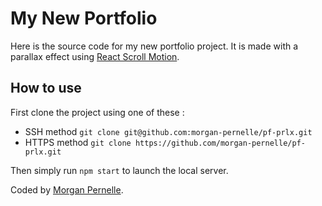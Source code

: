# My New Portfolio

Here is the source code for my new portfolio project. It is made with a parallax effect using [React Scroll Motion](https://www.npmjs.com/package/react-scroll-motion).

## How to use

First clone the project using one of these :
- SSH method `git clone git@github.com:morgan-pernelle/pf-prlx.git`
- HTTPS method `git clone https://github.com/morgan-pernelle/pf-prlx.git`

Then simply run `npm start` to launch the local server.


Coded by [Morgan Pernelle](https://github.com/morgan-pernelle).
